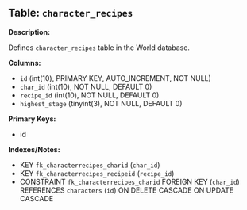 ## Table: `character_recipes`

**Description:**

Defines `character_recipes` table in the World database.

**Columns:**
- `id` (int(10), PRIMARY KEY, AUTO_INCREMENT, NOT NULL)
- `char_id` (int(10), NOT NULL, DEFAULT 0)
- `recipe_id` (int(10), NOT NULL, DEFAULT 0)
- `highest_stage` (tinyint(3), NOT NULL, DEFAULT 0)

**Primary Keys:**
- id

**Indexes/Notes:**
- KEY `fk_characterrecipes_charid` (`char_id`)
- KEY `fk_characterrecipes_recipeid` (`recipe_id`)
- CONSTRAINT `fk_characterrecipes_charid` FOREIGN KEY (`char_id`) REFERENCES `characters` (`id`) ON DELETE CASCADE ON UPDATE CASCADE